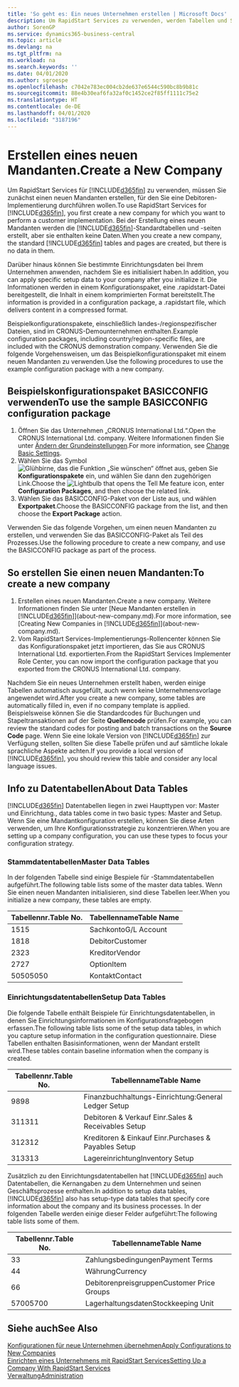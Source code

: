 ```yaml
---
title: 'So geht es: Ein neues Unternehmen erstellen | Microsoft Docs'
description: Um RapidStart Services zu verwenden, werden Tabellen und Seiten erstellt, aber sie enthalten keine Daten.
author: SorenGP
ms.service: dynamics365-business-central
ms.topic: article
ms.devlang: na
ms.tgt_pltfrm: na
ms.workload: na
ms.search.keywords: ''
ms.date: 04/01/2020
ms.author: sgroespe
ms.openlocfilehash: c7042e783ec004cb2de637e6544c590bc8b9b81c
ms.sourcegitcommit: 88e4b30eaf6fa32af0c1452ce2f85ff1111c75e2
ms.translationtype: HT
ms.contentlocale: de-DE
ms.lasthandoff: 04/01/2020
ms.locfileid: "3187196"
---
```

# <a name="create-a-new-company"></a><span data-ttu-id="2f260-103">Erstellen eines neuen Mandanten.</span><span class="sxs-lookup"><span data-stu-id="2f260-103">Create a New Company</span></span>
<span data-ttu-id="2f260-104">Um RapidStart Services für [!INCLUDE[d365fin](includes/d365fin_md.md)] zu verwenden, müssen Sie zunächst einen neuen Mandanten erstellen, für den Sie eine Debitoren-Implementierung durchführen wollen.</span><span class="sxs-lookup"><span data-stu-id="2f260-104">To use RapidStart Services for [!INCLUDE[d365fin](includes/d365fin_md.md)], you first create a new company for which you want to perform a customer implementation.</span></span> <span data-ttu-id="2f260-105">Bei der Erstellung eines neuen Mandanten werden die [!INCLUDE[d365fin](includes/d365fin_md.md)]-Standardtabellen und -seiten erstellt, aber sie enthalten keine Daten.</span><span class="sxs-lookup"><span data-stu-id="2f260-105">When you create a new company, the standard [!INCLUDE[d365fin](includes/d365fin_md.md)] tables and pages are created, but there is no data in them.</span></span>

<span data-ttu-id="2f260-106">Darüber hinaus können Sie bestimmte Einrichtungsdaten bei Ihrem Unternehmen anwenden, nachdem Sie es initialisiert haben.</span><span class="sxs-lookup"><span data-stu-id="2f260-106">In addition, you can apply specific setup data to your company after you initialize it.</span></span> <span data-ttu-id="2f260-107">Die Informationen werden in einem Konfigurationspaket, eine .rapidstart-Datei bereitgestellt, die Inhalt in einem komprimierten Format bereitstellt.</span><span class="sxs-lookup"><span data-stu-id="2f260-107">The information is provided in a configuration package, a .rapidstart file, which delivers content in a compressed format.</span></span>  

<span data-ttu-id="2f260-108">Beispielkonfigurationspakete, einschließlich landes-/regionspezifischer Dateien, sind im CRONUS-Demounternehmen enthalten.</span><span class="sxs-lookup"><span data-stu-id="2f260-108">Example configuration packages, including country/region-specific files, are included with the CRONUS demonstration company.</span></span> <span data-ttu-id="2f260-109">Verwenden Sie die folgende Vorgehensweisen, um das Beispielkonfigurationspaket mit einem neuen Mandanten zu verwenden.</span><span class="sxs-lookup"><span data-stu-id="2f260-109">Use the following procedures to use the example configuration package with a new company.</span></span>  

## <a name="to-use-the-sample-basicconfig-configuration-package"></a><span data-ttu-id="2f260-110">Beispielskonfigurationspaket BASICCONFIG verwenden</span><span class="sxs-lookup"><span data-stu-id="2f260-110">To use the sample BASICCONFIG configuration package</span></span>  
1. <span data-ttu-id="2f260-111">Öffnen Sie das Unternehmen „CRONUS International Ltd.“.</span><span class="sxs-lookup"><span data-stu-id="2f260-111">Open the CRONUS International Ltd. company.</span></span> <span data-ttu-id="2f260-112">Weitere Informationen finden Sie unter [Ändern der Grundeinstellungen](ui-change-basic-settings.md).</span><span class="sxs-lookup"><span data-stu-id="2f260-112">For more information, see [Change Basic Settings](ui-change-basic-settings.md).</span></span>
2. <span data-ttu-id="2f260-113">Wählen Sie das Symbol ![Glühbirne, das die Funktion „Sie wünschen“ öffnet](media/ui-search/search_small.png "Was möchten Sie tun?") aus, geben Sie **Konfigurationspakete** ein, und wählen Sie dann den zugehörigen Link.</span><span class="sxs-lookup"><span data-stu-id="2f260-113">Choose the ![Lightbulb that opens the Tell Me feature](media/ui-search/search_small.png "Tell me what you want to do") icon, enter **Configuration Packages**, and then choose the related link.</span></span>  
3. <span data-ttu-id="2f260-114">Wählen Sie das BASICCONFIG-Paket von der Liste aus, und wählen **Exportpaket**.</span><span class="sxs-lookup"><span data-stu-id="2f260-114">Choose the BASICCONFIG package from the list, and then choose the **Export Package** action.</span></span>  

<span data-ttu-id="2f260-115">Verwenden Sie das folgende Vorgehen, um einen neuen Mandanten zu erstellen, und verwenden Sie das BASICCONFIG-Paket als Teil des Prozesses.</span><span class="sxs-lookup"><span data-stu-id="2f260-115">Use the following procedure to create a new company, and use the BASICCONFIG package as part of the process.</span></span>  

## <a name="to-create-a-new-company"></a><span data-ttu-id="2f260-116">So erstellen Sie einen neuen Mandanten:</span><span class="sxs-lookup"><span data-stu-id="2f260-116">To create a new company</span></span>  
1. <span data-ttu-id="2f260-117">Erstellen eines neuen Mandanten.</span><span class="sxs-lookup"><span data-stu-id="2f260-117">Create a new company.</span></span> <span data-ttu-id="2f260-118">Weitere Informationen finden Sie unter [Neue Mandanten erstellen in [!INCLUDE[d365fin](includes/d365fin_md.md)]](about-new-company.md).</span><span class="sxs-lookup"><span data-stu-id="2f260-118">For more information, see [Creating New Companies in [!INCLUDE[d365fin](includes/d365fin_md.md)]](about-new-company.md).</span></span>
2. <span data-ttu-id="2f260-119">Vom RapidStart Services-Implementierungs-Rollencenter können Sie das Konfigurationspaket jetzt importieren, das Sie aus CRONUS International Ltd. exportierten.</span><span class="sxs-lookup"><span data-stu-id="2f260-119">From the RapidStart Services Implementer Role Center, you can now import the configuration package that you exported from the CRONUS International Ltd. company.</span></span>

<span data-ttu-id="2f260-120">Nachdem Sie ein neues Unternehmen erstellt haben, werden einige Tabellen automatisch ausgefüllt, auch wenn keine Unternehmensvorlage angewendet wird.</span><span class="sxs-lookup"><span data-stu-id="2f260-120">After you create a new company, some tables are automatically filled in, even if no company template is applied.</span></span> <span data-ttu-id="2f260-121">Beispielsweise können Sie die Standardcodes für Buchungen und Stapeltransaktionen auf der Seite **Quellencode** prüfen.</span><span class="sxs-lookup"><span data-stu-id="2f260-121">For example, you can review the standard codes for posting and batch transactions on the **Source Code** page.</span></span> <span data-ttu-id="2f260-122">Wenn Sie eine lokale Version von [!INCLUDE[d365fin](includes/d365fin_md.md)] zur Verfügung stellen, sollten Sie diese Tabelle prüfen und auf sämtliche lokale sprachliche Aspekte achten.</span><span class="sxs-lookup"><span data-stu-id="2f260-122">If you provide a local version of [!INCLUDE[d365fin](includes/d365fin_md.md)], you should review this table and consider any local language issues.</span></span>

## <a name="about-data-tables"></a><span data-ttu-id="2f260-123">Info zu Datentabellen</span><span class="sxs-lookup"><span data-stu-id="2f260-123">About Data Tables</span></span>
[!INCLUDE[d365fin](includes/d365fin_md.md)]  <span data-ttu-id="2f260-124">Datentabellen liegen in zwei Haupttypen vor: Master und Einrichtung.</span><span class="sxs-lookup"><span data-stu-id="2f260-124">, data tables come in two basic types: Master and Setup.</span></span> <span data-ttu-id="2f260-125">Wenn Sie eine Mandantkonfiguration erstellen, können Sie diese Arten verwenden, um Ihre Konfigurationsstrategie zu konzentrieren.</span><span class="sxs-lookup"><span data-stu-id="2f260-125">When you are setting up a company configuration, you can use these types to focus your configuration strategy.</span></span>  

### <a name="master-data-tables"></a><span data-ttu-id="2f260-126">Stammdatentabellen</span><span class="sxs-lookup"><span data-stu-id="2f260-126">Master Data Tables</span></span>  
<span data-ttu-id="2f260-127">In der folgenden Tabelle sind einige Bespiele für -Stammdatentabellen aufgeführt.</span><span class="sxs-lookup"><span data-stu-id="2f260-127">The following table lists some of the master data tables.</span></span> <span data-ttu-id="2f260-128">Wenn Sie einen neuen Mandanten initialisieren, sind diese Tabellen leer.</span><span class="sxs-lookup"><span data-stu-id="2f260-128">When you initialize a new company, these tables are empty.</span></span>  

|<span data-ttu-id="2f260-129">Tabellennr.</span><span class="sxs-lookup"><span data-stu-id="2f260-129">Table No.</span></span>|<span data-ttu-id="2f260-130">Tabellenname</span><span class="sxs-lookup"><span data-stu-id="2f260-130">Table Name</span></span>|  
|-------------------|--------------------|  
|<span data-ttu-id="2f260-131">15</span><span class="sxs-lookup"><span data-stu-id="2f260-131">15</span></span>|<span data-ttu-id="2f260-132">Sachkonto</span><span class="sxs-lookup"><span data-stu-id="2f260-132">G/L Account</span></span>|  
|<span data-ttu-id="2f260-133">18</span><span class="sxs-lookup"><span data-stu-id="2f260-133">18</span></span>|<span data-ttu-id="2f260-134">Debitor</span><span class="sxs-lookup"><span data-stu-id="2f260-134">Customer</span></span>|  
|<span data-ttu-id="2f260-135">23</span><span class="sxs-lookup"><span data-stu-id="2f260-135">23</span></span>|<span data-ttu-id="2f260-136">Kreditor</span><span class="sxs-lookup"><span data-stu-id="2f260-136">Vendor</span></span>|  
|<span data-ttu-id="2f260-137">27</span><span class="sxs-lookup"><span data-stu-id="2f260-137">27</span></span>|<span data-ttu-id="2f260-138">Option</span><span class="sxs-lookup"><span data-stu-id="2f260-138">Item</span></span>|  
|<span data-ttu-id="2f260-139">5050</span><span class="sxs-lookup"><span data-stu-id="2f260-139">5050</span></span>|<span data-ttu-id="2f260-140">Kontakt</span><span class="sxs-lookup"><span data-stu-id="2f260-140">Contact</span></span>|  

### <a name="setup-data-tables"></a><span data-ttu-id="2f260-141">Einrichtungsdatentabellen</span><span class="sxs-lookup"><span data-stu-id="2f260-141">Setup Data Tables</span></span>  
<span data-ttu-id="2f260-142">Die folgende Tabelle enthält Beispiele für Einrichtungsdatentabellen, in denen Sie Einrichtungsinformationen im Konfigurationsfragebogen erfassen.</span><span class="sxs-lookup"><span data-stu-id="2f260-142">The following table lists some of the setup data tables, in which you capture setup information in the configuration questionnaire.</span></span> <span data-ttu-id="2f260-143">Diese Tabellen enthalten Basisinformationen, wenn der Mandant erstellt wird.</span><span class="sxs-lookup"><span data-stu-id="2f260-143">These tables contain baseline information when the company is created.</span></span>  

|<span data-ttu-id="2f260-144">Tabellennr.</span><span class="sxs-lookup"><span data-stu-id="2f260-144">Table No.</span></span>|<span data-ttu-id="2f260-145">Tabellenname</span><span class="sxs-lookup"><span data-stu-id="2f260-145">Table Name</span></span>|  
|-------------------|--------------------|  
|<span data-ttu-id="2f260-146">98</span><span class="sxs-lookup"><span data-stu-id="2f260-146">98</span></span>|<span data-ttu-id="2f260-147">Finanzbuchhaltungs-Einrichtung:</span><span class="sxs-lookup"><span data-stu-id="2f260-147">General Ledger Setup</span></span>|  
|<span data-ttu-id="2f260-148">311</span><span class="sxs-lookup"><span data-stu-id="2f260-148">311</span></span>|<span data-ttu-id="2f260-149">Debitoren & Verkauf Einr.</span><span class="sxs-lookup"><span data-stu-id="2f260-149">Sales & Receivables Setup</span></span>|  
|<span data-ttu-id="2f260-150">312</span><span class="sxs-lookup"><span data-stu-id="2f260-150">312</span></span>|<span data-ttu-id="2f260-151">Kreditoren & Einkauf Einr.</span><span class="sxs-lookup"><span data-stu-id="2f260-151">Purchases & Payables Setup</span></span>|  
|<span data-ttu-id="2f260-152">313</span><span class="sxs-lookup"><span data-stu-id="2f260-152">313</span></span>|<span data-ttu-id="2f260-153">Lagereinrichtung</span><span class="sxs-lookup"><span data-stu-id="2f260-153">Inventory Setup</span></span>|  

<span data-ttu-id="2f260-154">Zusätzlich zu den Einrichtungsdatentabellen hat [!INCLUDE[d365fin](includes/d365fin_md.md)] auch Datentabellen, die Kernangaben zu dem Unternehmen und seinen Geschäftsprozesse enthalten.</span><span class="sxs-lookup"><span data-stu-id="2f260-154">In addition to setup data tables, [!INCLUDE[d365fin](includes/d365fin_md.md)] also has setup-type data tables that specify core information about the company and its business processes.</span></span> <span data-ttu-id="2f260-155">In der folgenden Tabelle werden einige dieser Felder aufgeführt:</span><span class="sxs-lookup"><span data-stu-id="2f260-155">The following table lists some of them.</span></span>  

|<span data-ttu-id="2f260-156">Tabellennr.</span><span class="sxs-lookup"><span data-stu-id="2f260-156">Table No.</span></span>|<span data-ttu-id="2f260-157">Tabellenname</span><span class="sxs-lookup"><span data-stu-id="2f260-157">Table Name</span></span>|  
|-------------------|--------------------|  
|<span data-ttu-id="2f260-158">3</span><span class="sxs-lookup"><span data-stu-id="2f260-158">3</span></span>|<span data-ttu-id="2f260-159">Zahlungsbedingungen</span><span class="sxs-lookup"><span data-stu-id="2f260-159">Payment Terms</span></span>|  
|<span data-ttu-id="2f260-160">4</span><span class="sxs-lookup"><span data-stu-id="2f260-160">4</span></span>|<span data-ttu-id="2f260-161">Währung</span><span class="sxs-lookup"><span data-stu-id="2f260-161">Currency</span></span>|  
|<span data-ttu-id="2f260-162">6</span><span class="sxs-lookup"><span data-stu-id="2f260-162">6</span></span>|<span data-ttu-id="2f260-163">Debitorenpreisgruppen</span><span class="sxs-lookup"><span data-stu-id="2f260-163">Customer Price Groups</span></span>|  
|<span data-ttu-id="2f260-164">5700</span><span class="sxs-lookup"><span data-stu-id="2f260-164">5700</span></span>|<span data-ttu-id="2f260-165">Lagerhaltungsdaten</span><span class="sxs-lookup"><span data-stu-id="2f260-165">Stockkeeping Unit</span></span>|

  

## <a name="see-also"></a><span data-ttu-id="2f260-166">Siehe auch</span><span class="sxs-lookup"><span data-stu-id="2f260-166">See Also</span></span>  
[<span data-ttu-id="2f260-167">Konfigurationen für neue Unternehmen übernehmen</span><span class="sxs-lookup"><span data-stu-id="2f260-167">Apply Configurations to New Companies</span></span>](admin-apply-configuration-to-new-companies.md)  
[<span data-ttu-id="2f260-168">Einrichten eines Unternehmens mit RapidStart Services</span><span class="sxs-lookup"><span data-stu-id="2f260-168">Setting Up a Company With RapidStart Services</span></span>](admin-set-up-a-company-with-rapidstart.md)  
[<span data-ttu-id="2f260-169">Verwaltung</span><span class="sxs-lookup"><span data-stu-id="2f260-169">Administration</span></span>](admin-setup-and-administration.md)
